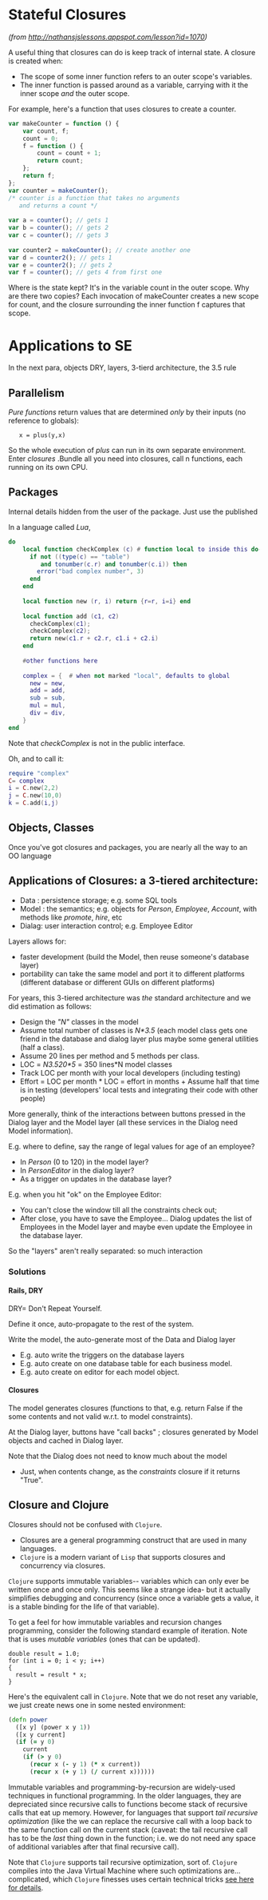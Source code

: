 # Stateful Closures

_(from http://nathansjslessons.appspot.com/lesson?id=1070)_

A useful thing that closures can do is keep track of internal state. A closure is created when:

- The scope of some inner function refers to an outer scope's variables. 
- The inner function is passed around as a variable, carrying with it the inner scope _and_ the
  outer scope.

For example, here's a function that uses closures to create a counter.

```javascript
var makeCounter = function () {
    var count, f;
    count = 0;
    f = function () {
        count = count + 1;
        return count;
    };
    return f;
};
var counter = makeCounter();
/* counter is a function that takes no arguments
   and returns a count */
 
var a = counter(); // gets 1
var b = counter(); // gets 2
var c = counter(); // gets 3
 
var counter2 = makeCounter(); // create another one
var d = counter2(); // gets 1
var e = counter2(); // gets 2
var f = counter(); // gets 4 from first one
```

Where is the state kept? It's in the variable count in the outer scope. Why are there two copies? Each invocation of makeCounter creates a new scope for count, and the closure surrounding the inner function f captures that scope.

# Applications to SE

In the next para, objects DRY, layers, 3-tierd architecture, the 3.5 rule

## Parallelism

_Pure functions_ return values that are determined _only_ by their inputs (no 
reference to globals):

       x = plus(y,x)

So the whole execution of _plus_ can run in its own separate environment.  
Enter _closures_ .Bundle all you need into closures, call  n functions, each running on its
own CPU.

## Packages

Internal details hidden from the user of the package. Just use the published 

In a language called _Lua_, 

```lua
do
    local function checkComplex (c) # function local to inside this do-end block
      if not ((type(c) == "table")
         and tonumber(c.r) and tonumber(c.i)) then
        error("bad complex number", 3)
      end
    end
    
    local function new (r, i) return {r=r, i=i} end
    
    local function add (c1, c2)
      checkComplex(c1);
      checkComplex(c2);
      return new(c1.r + c2.r, c1.i + c2.i)
    end
    
    #other functions here
    
    complex = {  # when not marked "local", defaults to global
      new = new,
      add = add,
      sub = sub,
      mul = mul,
      div = div,
    }
end
```

Note that _checkComplex_ is not in the public interface.

Oh, and to call it:

```lua
require "complex"
C= complex
i = C.new(2,2)
j = C.new(10,0)
k = C.add(i,j)
```

## Objects, Classes

Once you've got closures and packages, you are nearly all the way to an OO language

##  Applications of Closures:  a 3-tiered architecture:

- Data : persistence storage; e.g. some SQL tools
- Model : the semantics; e.g. objects for _Person_,
  _Employee_, _Account_,  with methods like _promote_, 
 _hire_, etc
- Dialag: user interaction control; e.g. Employee Editor

Layers allows for:

- faster development (build the Model, then reuse someone's database layer)
- portability can take the same model and port it to different
platforms (different database or different GUIs on different platforms)

For years, this 3-tiered architecture was _the_ standard architecture and we did estimation as follows:

- Design the _"N"_ classes in the model
- Assume total number of classes is _N*3.5_ (each model class gets one friend in
  the database and dialog layer plus maybe some general utilities (half a class).
- Assume 20 lines per method and 5 methods per class.
- LOC =  _N*3.5*20*5_ = 350 lines*N model classes
- Track LOC per month with your local developers (including testing)
- Effort = LOC per month * LOC  = effort in months
      + Assume half that time is in testing (developers' local tests 
         and integrating  their code with other people)

More generally, think of the interactions between buttons pressed in the Dialog layer 
and the Model layer (all these services in the Dialog need Model information).

E.g. where to define, say the range of legal values for age of an employee?

- In _Person_ (0 to 120) in the model layer?
- In _PersonEditor_ in the dialog layer?
- As a trigger on updates in the database layer?

E.g. when you hit "ok" on the Employee Editor:

- You can't close the window till all the constraints check out;
- After close, you have to save the Employee... Dialog updates the list of Employees in the Model layer and maybe even update the Employee in the database layer.

So the "layers" aren't really separated: so much interaction

### Solutions

#### Rails, DRY

DRY= Don't Repeat Yourself.

Define it once, auto-propagate to the rest of the system.

Write the model, the auto-generate most of the Data and Dialog layer

- E.g. auto write the triggers on the database layers
- E.g. auto create on one database table for each business model.
- E.g. auto create on editor for each model object.

#### Closures

The model generates closures (functions to that, e.g. return False if the some contents
and not valid w.r.t. to model constraints).

At the Dialog layer, buttons have "call backs" ; closures generated by Model objects and
cached in Dialog layer.

Note that the Dialog does not need to know much about the model

- Just, when contents change, as the _constraints_ closure if it returns "True".

## Closure and Clojure

Closures should not be confused with `Clojure`.

+ Closures are a general programming construct that are used in many
  languages.
+ `Clojure` is a modern variant of `Lisp` that supports closures and
  concurrency via closures.

`Clojure` supports immutable variables-- variables which can only ever be
written once and once only. This seems like a strange idea- but it
actually simplifies debugging and concurrency (since once a variable
gets a value, it is a stable binding for the life of that variable).

To get a feel for how immutable variables and recursion changes
programming, consider the following standard example of iteration.
Note that is uses _mutable variables_ (ones that can be updated).

```
double result = 1.0;
for (int i = 0; i < y; i++)
{
  result = result * x;
}
```

Here's the equivalent call in `Clojure`.  Note that
we do not reset any variable, we just create news
one in some nested environment:


```clojure
(defn power
  ([x y] (power x y 1))
  ([x y current]
  (if (= y 0)
    current
    (if (> y 0)
      (recur x (- y 1) (* x current))
      (recur x (+ y 1) (/ current x))))))
```


Immutable variables and programming-by-recursion are widely-used
techniques in functional programming.  In the older languages,
they are depreciated since recursive calls to functions become
stack of recursive calls that eat up memory. However, for
languages that support _tail recursive optimization_ (like the we can replace
the recursive call with a loop back to the same function call on the current
stack (caveat: the tail recursive call has to be the _last_ thing
down in the function; i.e. we do  not need any space of additional
variables after that final recursive call).

Note that `Clojure` supports tail recursive optimization, sort of.
`Clojure` compiles into the Java Virtual Machine where such optimizations
are... complicated, which `Clojure` finesses uses certain technical tricks
[see here for details](http://goo.gl/2ZxvW3).
